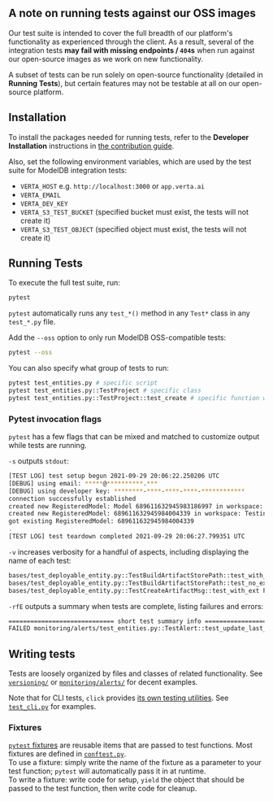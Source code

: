 ## A note on running tests against our OSS images

Our test suite is intended to cover the full breadth of our platform's functionality as experienced through the client. As a result, several of the integration tests **may fail with missing endpoints / `404`s** when run against our open-source images as we work on new functionality.

A subset of tests can be run solely on open-source functionality (detailed in **Running Tests**), but certain features may not be testable at all on our open-source platform.

## Installation

To install the packages needed for running tests, refer to the **Developer Installation** instructions in [the contribution guide](../../CONTRIBUTING.md).

Also, set the following environment variables, which are used by the test suite for ModelDB integration tests:
- `VERTA_HOST` e.g. `http://localhost:3000` or `app.verta.ai`
- `VERTA_EMAIL`
- `VERTA_DEV_KEY`
- `VERTA_S3_TEST_BUCKET` (specified bucket must exist, the tests will not create it)
- `VERTA_S3_TEST_OBJECT` (specified object must exist, the tests will not create it)

## Running Tests

To execute the full test suite, run:
```bash
pytest
```
`pytest` automatically runs any `test_*()` method in any `Test*` class in any `test_*.py` file.

Add the `--oss` option to only run ModelDB OSS-compatible tests:
```bash
pytest --oss
```

You can also specify what group of tests to run:
```bash
pytest test_entities.py # specific script
pytest test_entities.py::TestProject # specific class
pytest test_entities.py::TestProject::test_create # specific function within specific class
```

### Pytest invocation flags

`pytest` has a few flags that can be mixed and matched to customize output while tests are running.

`-s` outputs `stdout`:

```bash
[TEST LOG] test setup begun 2021-09-29 20:06:22.250206 UTC
[DEBUG] using email: *****@**********.***
[DEBUG] using developer key: ********-****-****-****-************
connection successfully established
created new RegisteredModel: Model 689611632945983186997 in workspace: Testing
created new RegisteredModel: 689611632945984004339 in workspace: Testing
got existing RegisteredModel: 689611632945984004339
.
[TEST LOG] test teardown completed 2021-09-29 20:06:27.799351 UTC
```

`-v` increases verbosity for a handful of aspects, including displaying the name of each test:

```bash
bases/test_deployable_entity.py::TestBuildArtifactStorePath::test_with_ext PASSED                [ 33%]
bases/test_deployable_entity.py::TestBuildArtifactStorePath::test_no_ext PASSED                  [ 66%]
bases/test_deployable_entity.py::TestCreateArtifactMsg::test_with_ext PASSED                     [100%]
```

`-rfE` outputs a summary when tests are complete, listing failures and errors:

```bash
============================= short test summary info ==============================
FAILED monitoring/alerts/test_entities.py::TestAlert::test_update_last_evaluated_at
```

## Writing tests

Tests are loosely organized by files and classes of related functionality. See [`versioning/`](https://github.com/VertaAI/modeldb/tree/master/client/verta/tests/versioning) or [`monitoring/alerts/`](https://github.com/VertaAI/modeldb/tree/master/client/verta/tests/monitoring/alerts) for decent examples.

Note that for CLI tests, `click` provides [its own testing utilities](https://click.palletsprojects.com/en/7.x/testing/). See [`test_cli.py`](test_cli.py) for examples.

### Fixtures

[`pytest` fixtures](https://docs.pytest.org/en/stable/fixture.html) are reusable items that are passed to test functions.
Most fixtures are defined in [`conftest.py`](conftest.py).  
To use a fixture: simply write the name of the fixture as a parameter to your test function; `pytest` will automatically pass it in at runtime.  
To write a fixture: write code for setup, `yield` the object that should be passed to the test function, then write code for cleanup.
